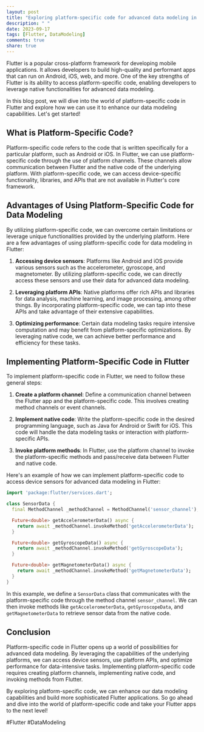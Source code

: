 ```yaml
---
layout: post
title: "Exploring platform-specific code for advanced data modeling in Flutter."
description: " "
date: 2023-09-17
tags: [Flutter, DataModeling]
comments: true
share: true
---
```


Flutter is a popular cross-platform framework for developing mobile applications. It allows developers to build high-quality and performant apps that can run on Android, iOS, web, and more. One of the key strengths of Flutter is its ability to access platform-specific code, enabling developers to leverage native functionalities for advanced data modeling.

In this blog post, we will dive into the world of platform-specific code in Flutter and explore how we can use it to enhance our data modeling capabilities. Let's get started!

## What is Platform-Specific Code?

Platform-specific code refers to the code that is written specifically for a particular platform, such as Android or iOS. In Flutter, we can use platform-specific code through the use of platform channels. These channels allow communication between Flutter and the native code of the underlying platform. With platform-specific code, we can access device-specific functionality, libraries, and APIs that are not available in Flutter's core framework.

## Advantages of Using Platform-Specific Code for Data Modeling

By utilizing platform-specific code, we can overcome certain limitations or leverage unique functionalities provided by the underlying platform. Here are a few advantages of using platform-specific code for data modeling in Flutter:

1. **Accessing device sensors**: Platforms like Android and iOS provide various sensors such as the accelerometer, gyroscope, and magnetometer. By utilizing platform-specific code, we can directly access these sensors and use their data for advanced data modeling.

2. **Leveraging platform APIs**: Native platforms offer rich APIs and libraries for data analysis, machine learning, and image processing, among other things. By incorporating platform-specific code, we can tap into these APIs and take advantage of their extensive capabilities.

3. **Optimizing performance**: Certain data modeling tasks require intensive computation and may benefit from platform-specific optimizations. By leveraging native code, we can achieve better performance and efficiency for these tasks.

## Implementing Platform-Specific Code in Flutter

To implement platform-specific code in Flutter, we need to follow these general steps:

1. **Create a platform channel**: Define a communication channel between the Flutter app and the platform-specific code. This involves creating method channels or event channels.

2. **Implement native code**: Write the platform-specific code in the desired programming language, such as Java for Android or Swift for iOS. This code will handle the data modeling tasks or interaction with platform-specific APIs.

3. **Invoke platform methods**: In Flutter, use the platform channel to invoke the platform-specific methods and pass/receive data between Flutter and native code.

Here's an example of how we can implement platform-specific code to access device sensors for advanced data modeling in Flutter:

```dart
import 'package:flutter/services.dart';

class SensorData {
  final MethodChannel _methodChannel = MethodChannel('sensor_channel');

  Future<double> getAccelerometerData() async {
    return await _methodChannel.invokeMethod('getAccelerometerData');
  }

  Future<double> getGyroscopeData() async {
    return await _methodChannel.invokeMethod('getGyroscopeData');
  }

  Future<double> getMagnetometerData() async {
    return await _methodChannel.invokeMethod('getMagnetometerData');
  }
}
```

In this example, we define a `SensorData` class that communicates with the platform-specific code through the method channel `sensor_channel`. We can then invoke methods like `getAccelerometerData`, `getGyroscopeData`, and `getMagnetometerData` to retrieve sensor data from the native code.

## Conclusion

Platform-specific code in Flutter opens up a world of possibilities for advanced data modeling. By leveraging the capabilities of the underlying platforms, we can access device sensors, use platform APIs, and optimize performance for data-intensive tasks. Implementing platform-specific code requires creating platform channels, implementing native code, and invoking methods from Flutter.

By exploring platform-specific code, we can enhance our data modeling capabilities and build more sophisticated Flutter applications. So go ahead and dive into the world of platform-specific code and take your Flutter apps to the next level!

\#Flutter #DataModeling